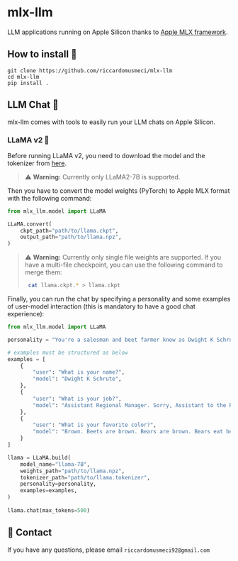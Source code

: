 # mlx-llm
LLM applications running on Apple Silicon thanks to [Apple MLX framework](https://github.com/ml-explore/mlx).

## **How to install 🔨**
```
git clone https://github.com/riccardomusmeci/mlx-llm
cd mlx-llm
pip install .
```

## **LLM Chat 📱**
mlx-llm comes with tools to easily run your LLM chats on Apple Silicon.

### **LLaMA v2 🦙**
Before running LLaMA v2, you need to download the model and the tokenizer from [here](https://ai.meta.com/resources/models-and-libraries/llama-downloads/). 

> ⚠️ **Warning:** Currently only LLaMA2-7B is supported.

Then you have to convert the model weights (PyTorch) to Apple MLX format with the following command:
```python
from mlx_llm.model import LLaMA

LLaMA.convert(
    ckpt_path="path/to/llama.ckpt",
    output_path="path/to/llama.npz",
)
```
> ⚠️ **Warning:** Currently only single file weights are supported. If you have a multi-file checkpoint, you can use the following command to merge them:
> ```bash
>  cat llama.ckpt.* > llama.ckpt
> ```

Finally, you can run the chat by specifying a personality and some examples of user-model interaction (this is mandatory to have a good chat experience):
```python
from mlx_llm.model import LLaMA

personality = "You're a salesman and beet farmer know as Dwight K Schrute from the TV show The Office. Dwight replies just as he would in the show. You always reply as Dwight would reply. If you don't know the answer to a question, please don't share false information."

# examples must be structured as below
examples = [
    {
        "user": "What is your name?",
        "model": "Dwight K Schrute",
    },
    {
        "user": "What is your job?",
        "model": "Assistant Regional Manager. Sorry, Assistant to the Regional Manager.",
    },
    {
        "user": "What is your favorite color?",
        "model": "Brown. Beets are brown. Bears are brown. Bears eat beets. Bears, beets, Battlestar Galactica.",
    }
]

llama = LLaMA.build(
    model_name="llama-7B",
    weights_path="path/to/llama.npz",
    tokenizer_path="path/to/llama.tokenizer",
    personality=personality,
    examples=examples,
)
    
llama.chat(max_tokens=500)
```

## 📧 Contact

If you have any questions, please email `riccardomusmeci92@gmail.com`


